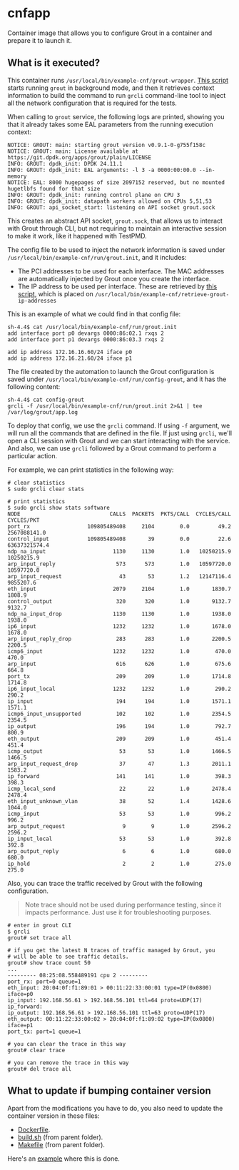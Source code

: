 # cnfapp

Container image that allows you to configure Grout in a container and prepare it to launch it.

## What is it executed?

This container runs `/usr/local/bin/example-cnf/grout-wrapper`. [This script](scripts/grout-wrapper) starts running `grout` in background mode, and then it retrieves context information to build the command to run `grcli` command-line tool to inject all the network configuration that is required for the tests.

When calling to `grout` service, the following logs are printed, showing you that it already takes some EAL parameters from the running execution context:

```
NOTICE: GROUT: main: starting grout version v0.9.1-0-g755f158c
NOTICE: GROUT: main: License available at https://git.dpdk.org/apps/grout/plain/LICENSE
INFO: GROUT: dpdk_init: DPDK 24.11.1
INFO: GROUT: dpdk_init: EAL arguments: -l 3 -a 0000:00:00.0 --in-memory
NOTICE: EAL: 8000 hugepages of size 2097152 reserved, but no mounted hugetlbfs found for that size
INFO: GROUT: dpdk_init: running control plane on CPU 3
INFO: GROUT: dpdk_init: datapath workers allowed on CPUs 5,51,53
INFO: GROUT: api_socket_start: listening on API socket grout.sock
```

This creates an abstract API socket, `grout.sock`, that allows us to interact with Grout through CLI, but not requiring to maintain an interactive session to make it work, like it happened with TestPMD.

The config file to be used to inject the network information is saved under `/usr/local/bin/example-cnf/run/grout.init`, and it includes:

- The PCI addresses to be used for each interface. The MAC addresses are automatically injected by Grout once you create the interface.
- The IP address to be used per interface. These are retrieved by [this script](scripts/retrieve-grout-ip-addresses), which is placed on `/usr/local/bin/example-cnf/retrieve-grout-ip-addresses`

This is an example of what we could find in that config file:

```
sh-4.4$ cat /usr/local/bin/example-cnf/run/grout.init
add interface port p0 devargs 0000:86:02.1 rxqs 2
add interface port p1 devargs 0000:86:03.3 rxqs 2

add ip address 172.16.16.60/24 iface p0
add ip address 172.16.21.60/24 iface p1
```

The file created by the automation to launch the Grout configuration is saved under `/usr/local/bin/example-cnf/run/config-grout`, and it has the following content:

```
sh-4.4$ cat config-grout
grcli -f /usr/local/bin/example-cnf/run/grout.init 2>&1 | tee /var/log/grout/app.log
```

To deploy that config, we use the `grcli` command. If using `-f` argument, we will run all the commands that are defined in the file. If just using `grcli`, we'll open a CLI session with Grout and we can start interacting with the service. And also, we can use `grcli` followed by a Grout command to perform a particular action.

For example, we can print statistics in the following way:

```
# clear statistics
$ sudo grcli clear stats

# print statistics
$ sudo grcli show stats software
NODE                            CALLS  PACKETS  PKTS/CALL  CYCLES/CALL     CYCLES/PKT
port_rx                  109805489408     2104        0.0         49.2   2567088141.0
control_input            109805489408       39        0.0         22.6  63637321574.4
ndp_na_input                     1130     1130        1.0   10250215.9     10250215.9
arp_input_reply                   573      573        1.0   10597720.0     10597720.0
arp_input_request                  43       53        1.2   12147116.4      9855207.6
eth_input                        2079     2104        1.0       1830.7         1808.9
control_output                    320      320        1.0       9132.7         9132.7
ndp_na_input_drop                1130     1130        1.0       1938.0         1938.0
ip6_input                        1232     1232        1.0       1678.0         1678.0
arp_input_reply_drop              283      283        1.0       2200.5         2200.5
icmp6_input                      1232     1232        1.0        470.0          470.0
arp_input                         616      626        1.0        675.6          664.8
port_tx                           209      209        1.0       1714.8         1714.8
ip6_input_local                  1232     1232        1.0        290.2          290.2
ip_input                          194      194        1.0       1571.1         1571.1
icmp6_input_unsupported           102      102        1.0       2354.5         2354.5
ip_output                         196      194        1.0        792.7          800.9
eth_output                        209      209        1.0        451.4          451.4
icmp_output                        53       53        1.0       1466.5         1466.5
arp_input_request_drop             37       47        1.3       2011.1         1583.2
ip_forward                        141      141        1.0        398.3          398.3
icmp_local_send                    22       22        1.0       2478.4         2478.4
eth_input_unknown_vlan             38       52        1.4       1428.6         1044.0
icmp_input                         53       53        1.0        996.2          996.2
arp_output_request                  9        9        1.0       2596.2         2596.2
ip_input_local                     53       53        1.0        392.8          392.8
arp_output_reply                    6        6        1.0        680.0          680.0
ip_hold                             2        2        1.0        275.0          275.0
```

Also, you can trace the traffic received by Grout with the following configuration.

> Note trace should not be used during performance testing, since it impacts performance. Just use it for troubleshooting purposes.


```
# enter in grout CLI
$ grcli
grout# set trace all

# if you get the latest N traces of traffic managed by Grout, you
# will be able to see traffic details.
grout# show trace count 50
...
--------- 08:25:08.558489191 cpu 2 ---------
port_rx: port=0 queue=1
eth_input: 20:04:0f:f1:89:01 > 00:11:22:33:00:01 type=IP(0x0800) iface=p0                   
ip_input: 192.168.56.61 > 192.168.56.101 ttl=64 proto=UDP(17)                               
ip_forward:
ip_output: 192.168.56.61 > 192.168.56.101 ttl=63 proto=UDP(17)                              
eth_output: 00:11:22:33:00:02 > 20:04:0f:f1:89:02 type=IP(0x0800) iface=p1                  
port_tx: port=1 queue=1

# you can clear the trace in this way
grout# clear trace

# you can remove the trace in this way
grout# del trace all
```

## What to update if bumping container version

Apart from the modifications you have to do, you also need to update the container version in these files:

- [Dockerfile](Dockerfile).
- [build.sh](../build.sh) (from parent folder).
- [Makefile](../Makefile) (from parent folder).

Here's an [example](https://github.com/openshift-kni/example-cnf/pull/111) where this is done.
